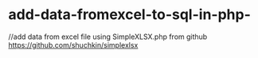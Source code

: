 # add-data-fromexcel-to-sql-in-php-
//add data from excel file using SimpleXLSX.php from github https://github.com/shuchkin/simplexlsx 
